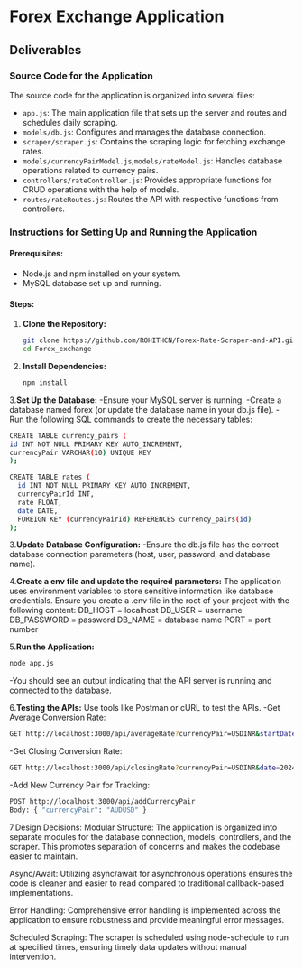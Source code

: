 # Forex Exchange Application

## Deliverables

### Source Code for the Application
The source code for the application is organized into several files:
- `app.js`: The main application file that sets up the server and routes and schedules daily scraping.
- `models/db.js`: Configures and manages the database connection.
- `scraper/scraper.js`: Contains the scraping logic for fetching exchange rates.
- `models/currencyPairModel.js`,`models/rateModel.js`: Handles database operations related to currency pairs.
- `controllers/rateController.js`: Provides appropriate functions for CRUD operations with the help of models.
- `routes/rateRoutes.js`: Routes the API with respective functions from controllers.

### Instructions for Setting Up and Running the Application

#### Prerequisites:
- Node.js and npm installed on your system.
- MySQL database set up and running.

#### Steps:

1. **Clone the Repository:**
   ```bash
   git clone https://github.com/ROHITHCN/Forex-Rate-Scraper-and-API.git
   cd Forex_exchange

2. **Install Dependencies:**
   ```bash
   npm install

3.**Set Up the Database:**
  -Ensure your MySQL server is running.
  -Create a database named forex (or update the database name in your db.js file).
  -Run the following SQL commands to create the necessary tables:

  ```bash
  CREATE TABLE currency_pairs (
  id INT NOT NULL PRIMARY KEY AUTO_INCREMENT,
  currencyPair VARCHAR(10) UNIQUE KEY
  );

  CREATE TABLE rates (
    id INT NOT NULL PRIMARY KEY AUTO_INCREMENT,
    currencyPairId INT,
    rate FLOAT,
    date DATE,
    FOREIGN KEY (currencyPairId) REFERENCES currency_pairs(id)
  );
  ```
3.**Update Database Configuration:**
  -Ensure the db.js file has the correct database connection parameters (host, user, password, and database name).

4.**Create a env file and update the required parameters:**
The application uses environment variables to store sensitive information like database credentials. Ensure you create a .env file in the root of your project with the following content:
  DB_HOST = localhost
  DB_USER = username
  DB_PASSWORD = password
  DB_NAME = database name
  PORT = port number

5.**Run the Application:**
  ```bash
  node app.js
  ```
  -You should see an output indicating that the API server is running and connected to the database.

6.**Testing the APIs:**
Use tools like Postman or cURL to test the APIs.
  -Get Average Conversion Rate:
  ```bash
  GET http://localhost:3000/api/averageRate?currencyPair=USDINR&startDate=2024-12-10&endDate=2024-12-12
  ```
  -Get Closing Conversion Rate:
  ```bash
  GET http://localhost:3000/api/closingRate?currencyPair=USDINR&date=2024-12-12
  ```
  -Add New Currency Pair for Tracking:
  ```bash
  POST http://localhost:3000/api/addCurrencyPair
  Body: { "currencyPair": "AUDUSD" }
  ```

7.Design Decisions:
Modular Structure: The application is organized into separate modules for the database connection, models, controllers, and the scraper. This promotes separation of concerns and makes the codebase easier to maintain.

Async/Await: Utilizing async/await for asynchronous operations ensures the code is cleaner and easier to read compared to traditional callback-based implementations.

Error Handling: Comprehensive error handling is implemented across the application to ensure robustness and provide meaningful error messages.

Scheduled Scraping: The scraper is scheduled using node-schedule to run at specified times, ensuring timely data updates without manual intervention.
